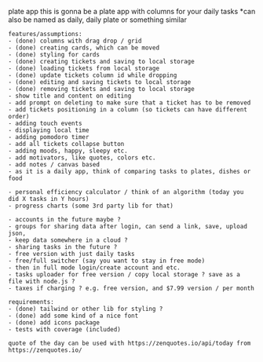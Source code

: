 plate app
    this is gonna be a plate app with columns for your daily tasks
    *can also be named as daily, daily plate or something similar

    features/assumptions:
    - (done) columns with drag drop / grid
    - (done) creating cards, which can be moved
    - (done) styling for cards
    - (done) creating tickets and saving to local storage
    - (done) loading tickets from local storage
    - (done) update tickets column id while dropping
    - (done) editing and saving tickets to local storage
    - (done) removing tickets and saving to local storage 
    - show title and content on editing 
    - add prompt on deleting to make sure that a ticket has to be removed
    - add tickets positioning in a column (so tickets can have different order)
    - adding touch events
    - displaying local time
    - adding pomodoro timer
    - add all tickets collapse button
    - adding moods, happy, sleepy etc.
    - add motivators, like quotes, colors etc.
    - add notes / canvas based    
    - as it is a daily app, think of comparing tasks to plates, dishes or food
    
    - personal efficiency calculator / think of an algorithm (today you did X tasks in Y hours)
    - progress charts (some 3rd party lib for that)

    - accounts in the future maybe ?    
    - groups for sharing data after login, can send a link, save, upload json, 
    - keep data somewhere in a cloud ?    
    - sharing tasks in the future ?
    - free version with just daily tasks
    - free/full switcher (say you want to stay in free mode)
    - then in full mode login/create account and etc.
    - tasks uploader for free version / copy local storage ? save as a file with node.js ?
    - taxes if charging ? e.g. free version, and $7.99 version / per month

    requirements:
    - (done) tailwind or other lib for styling ? 
    - (done) add some kind of a nice font
    - (done) add icons package
    - tests with coverage (included)      

    quote of the day can be used with https://zenquotes.io/api/today from https://zenquotes.io/
